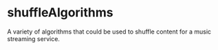 # shuffleAlgorithms
A variety of algorithms that could be used to shuffle content for a music streaming service.

